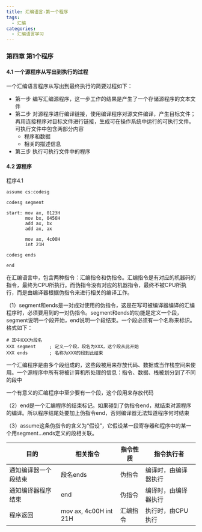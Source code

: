 ```yaml
---
title: 汇编语言-第一个程序
tags:
  - 汇编
categories:  
  - 汇编语言学习
---
```


### 第四章 第1个程序

#### 4.1 一个源程序从写出到执行的过程

一个汇编语言程序从写出到最终执行的简要过程如下：

* 第一步 编写汇编源程序，这一步工作的结果是产生了一个存储源程序的文本文件
* 第二步 对源程序进行编译链接，使用编译程序对源文件编译，产生目标文件；再用连接程序对目标文件进行链接，生成可在操作系统中运行的可执行文件。可执行文件中包含两部分内容
    * 程序和数据
    * 相关的描述信息
* 第三步 执行可执行文件中的程序

#### 4.2 源程序

程序4.1

```
assume cs:codesg

codesg segment

start: mov ax, 0123H
       mov bx, 0456H
       add ax, bx
       add ax, ax

       mov ax, 4c00H
       int 21H

codesg ends

end
```

在汇编语言中，包含两种指令：汇编指令和伪指令。汇编指令是有对应的机器码的指令，最终为CPU所执行。而伪指令没有对应的机器指令，最终不被CPU所执行，而是由编译器根据伪指令来进行相关的编译工作。

（1）segment和ends是一对成对使用的伪指令，这是在写可被编译器编译的汇编程序时，必须要用到的一对伪指令。segment和ends的功能是定义一个段，segment说明一个段开始，end说明一个段结束。一个段必须有一个名称来标识。格式如下：

```
# 其中XXX为段名
XXX segment     ; 定义一个段，段名为XXX，这个段从此开始
XXX ends        ; 名称为XXX的段到此结束
```

一个汇编程序是由多个段组成的，这些段被用来存放代码、数据或当作栈空间来使用。一个源程序中所有将被计算机所处理的信息：指令、数据、栈被划分到了不同的段中

一个有意义的汇编程序中至少要有一个段，这个段用来存放代码

（2）end是一个汇编程序的结束标记。如果碰到了伪指令end，就结束对源程序的编译。所以程序结尾处要加上伪指令end，否则编译器无法知道程序何时结束 

（3）assume这条伪指令的含义为“假设”，它假设某一段寄存器和程序中的某一个用segment...ends定义的段相关联。

| 目的 | 相关指令 | 指令性质 | 指令执行者 |
| ------ | ------ | ------ | ------ |
| 通知编译器一个段结束 | 段名ends | 伪指令 | 编译时，由编译器执行 |
| 通知编译器程序结束   | end      | 伪指令 | 编译时，由编译器执行|
| 程序返回            | mov ax, 4c00H int 21H | 汇编指令 | 执行时，由CPU执行|





